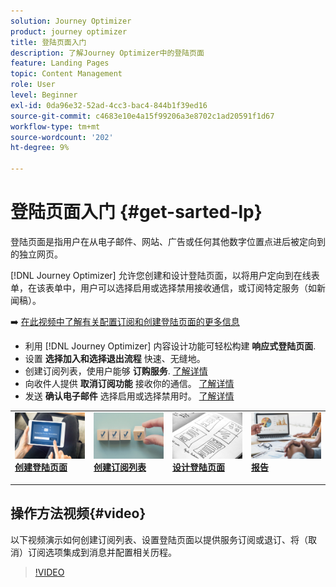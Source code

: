 ```yaml
---
solution: Journey Optimizer
product: journey optimizer
title: 登陆页面入门
description: 了解Journey Optimizer中的登陆页面
feature: Landing Pages
topic: Content Management
role: User
level: Beginner
exl-id: 0da96e32-52ad-4cc3-bac4-844b1f39ed16
source-git-commit: c4683e10e4a15f99206a3e8702c1ad20591f1d67
workflow-type: tm+mt
source-wordcount: '202'
ht-degree: 9%

---
```


# 登陆页面入门 {#get-sarted-lp}

登陆页面是指用户在从电子邮件、网站、广告或任何其他数字位置点进后被定向到的独立网页。

[!DNL Journey Optimizer] 允许您创建和设计登陆页面，以将用户定向到在线表单，在该表单中，用户可以选择启用或选择禁用接收通信，或订阅特定服务（如新闻稿）。

➡️ [在此视频中了解有关配置订阅和创建登陆页面的更多信息](#video)

* 利用 [!DNL Journey Optimizer] 内容设计功能可轻松构建 **响应式登陆页面**.
* 设置 **选择加入和选择退出流程** 快速、无缝地。
* 创建订阅列表，使用户能够 **订购服务**. [了解详情](lp-use-cases.md#subscription-to-a-service)
* 向收件人提供 **取消订阅功能** 接收你的通信。 [了解详情](lp-use-cases.md#opt-out)
* 发送 **确认电子邮件** 选择启用或选择禁用时。 [了解详情](lp-use-cases.md#send-confirmation-email)

<table style="table-layout:fixed"><tr style="border: 0;">
<td>
<a href="create-lp.md">
<img alt="商机" src="../assets/do-not-localize/lp-subscription.jpeg">
</a>
<div><a href="create-lp.md"><strong>创建登陆页面</strong>
</div>
<p>
</td>
<td>
<a href="subscription-list.md">
<img alt="不频繁" src="../assets/do-not-localize/lp-list.jpg">
</a>
<div>
<a href="subscription-list.md"><strong>创建订阅列表</strong></a>
</div>
<p></td>
<td>
<a href="design-lp.md">
<img alt="验证" src="../assets/do-not-localize/lp-design.jpg">
</a>
<div>
<a href="design-lp.md"><strong>设计登陆页面</strong></a>
</div>
<p>
</td>
<td>
<a href="../reports/lp-report-live.md">
<img alt="验证" src="../assets/do-not-localize/lp-reporting.jpg">
</a>
<div>
<a href="../reports/lp-report-live.md"><strong>报告</strong></a>
</div>
<p>
</td>
</tr></table>

## 操作方法视频{#video}

以下视频演示如何创建订阅列表、设置登陆页面以提供服务订阅或退订、将（取消）订阅选项集成到消息并配置相关历程。

>[!VIDEO](https://video.tv.adobe.com/v/341280?quality=12&learn=on)